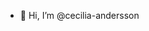 - 👋 Hi, I’m @cecilia-andersson


<!---
cecilia-andersson/cecilia-andersson is a ✨ special ✨ repository because its `README.md` (this file) appears on your GitHub profile.
You can click the Preview link to take a look at your changes.
--->
